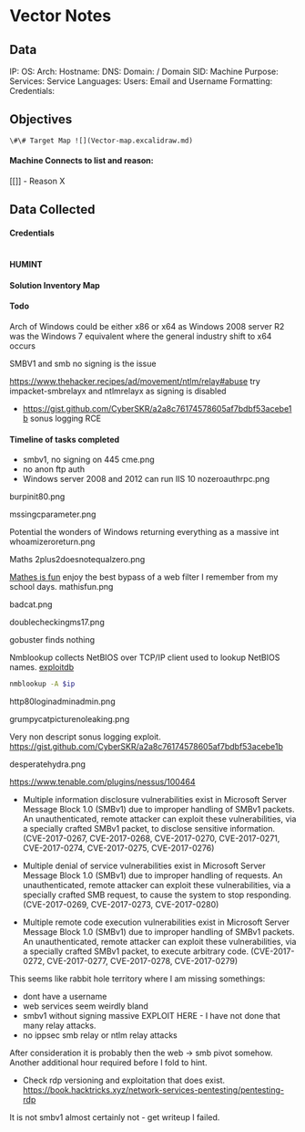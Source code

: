 # Vector Notes

## Data 

IP: 
OS:
Arch:
Hostname:
DNS:
Domain:  / Domain SID:
Machine Purpose: 
Services:
Service Languages:
Users:
Email and Username Formatting:
Credentials:

## Objectives

`\#\# Target Map ![](Vector-map.excalidraw.md)`

#### Machine Connects to list and reason:

[[]] - Reason X

## Data Collected

#### Credentials
```
```

#### HUMINT


#### Solution Inventory Map


#### Todo 

Arch of Windows could be either x86 or x64 as Windows 2008 server R2 was the Windows 7 equivalent where the general industry shift to x64 occurs  

SMBV1 and smb no signing is the issue 

https://www.thehacker.recipes/ad/movement/ntlm/relay#abuse
try impacket-smbrelayx and ntlmrelayx as signing is disabled

- https://gist.github.com/CyberSKR/a2a8c76174578605af7bdbf53acebe1b sonus logging RCE

#### Timeline of tasks completed

- smbv1, no signing on 445
cme.png
- no anon ftp auth
- Windows server 2008 and 2012 can run IIS 10
nozeroauthrpc.png

burpinit80.png


mssingcparameter.png

Potential the wonders of Windows returning everything as a massive int
whoamizeroreturn.png

Maths 
2plus2doesnotequalzero.png

[Mathes is fun](https://www.mathsisfun.com/games/tanks.html) enjoy the best bypass of a web filter I remember from my school days.
mathisfun.png

badcat.png

doublecheckingms17.png

gobuster finds nothing

Nmblookup collects NetBIOS over TCP/IP client used to lookup NetBIOS names. [exploitdb](https://www.exploit-db.com/docs/48760)
```bash
nmblookup -A $ip
```

http80loginadminadmin.png

grumpycatpicturenoleaking.png

Very non descript sonus logging exploit.
https://gist.github.com/CyberSKR/a2a8c76174578605af7bdbf53acebe1b

desperatehydra.png


https://www.tenable.com/plugins/nessus/100464  
- Multiple information disclosure vulnerabilities exist in Microsoft Server Message Block 1.0 (SMBv1) due to improper handling of SMBv1 packets. An unauthenticated, remote attacker can exploit these vulnerabilities, via a specially crafted SMBv1 packet, to disclose sensitive information. (CVE-2017-0267, CVE-2017-0268, CVE-2017-0270, CVE-2017-0271, CVE-2017-0274, CVE-2017-0275, CVE-2017-0276)  
  
- Multiple denial of service vulnerabilities exist in Microsoft Server Message Block 1.0 (SMBv1) due to improper handling of requests. An unauthenticated, remote attacker can exploit these vulnerabilities, via a specially crafted SMB request, to cause the system to stop responding. (CVE-2017-0269, CVE-2017-0273, CVE-2017-0280)  
  
- Multiple remote code execution vulnerabilities exist in Microsoft Server Message Block 1.0 (SMBv1) due to improper handling of SMBv1 packets. An unauthenticated, remote attacker can exploit these vulnerabilities, via a specially crafted SMBv1 packet, to execute arbitrary code. (CVE-2017-0272, CVE-2017-0277, CVE-2017-0278, CVE-2017-0279)

This seems like rabbit hole territory where I am missing somethings:
- dont have a username
- web services seem weirdly bland 
- smbv1 without signing massive EXPLOIT HERE - I have not done that many relay attacks. 
- no ippsec smb relay or ntlm relay attacks

After consideration it is probably then the web -> smb pivot somehow. Another additional hour required before I fold to hint. 
- Check rdp versioning and exploitation that does exist.
https://book.hacktricks.xyz/network-services-pentesting/pentesting-rdp


It is not smbv1 almost certainly not - get writeup I failed.